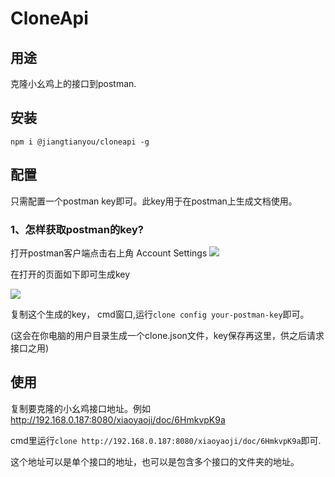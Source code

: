 # CloneApi

## 用途

克隆小幺鸡上的接口到postman.

## 安装

`npm i @jiangtianyou/cloneapi -g`

## 配置

只需配置一个postman key即可。此key用于在postman上生成文档使用。
### 1、怎样获取postman的key?
打开postman客户端点击右上角 Account Settings
![](https://cdn.jsdelivr.net/gh/jiangtianyou/ImageBase/2019/postman_key1.png)

在打开的页面如下即可生成key

![](https://cdn.jsdelivr.net/gh/jiangtianyou/ImageBase/2019/20191119095009.png)

复制这个生成的key， cmd窗口,运行`clone config your-postman-key`即可。

(这会在你电脑的用户目录生成一个clone.json文件，key保存再这里，供之后请求接口之用)


## 使用

复制要克隆的小幺鸡接口地址。例如 http://192.168.0.187:8080/xiaoyaoji/doc/6HmkvpK9a

cmd里运行`clone http://192.168.0.187:8080/xiaoyaoji/doc/6HmkvpK9a`即可.

这个地址可以是单个接口的地址，也可以是包含多个接口的文件夹的地址。
